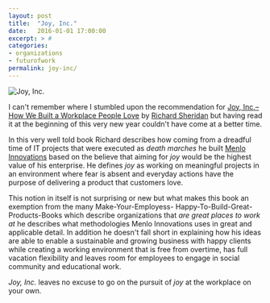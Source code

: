 ```yaml
---
layout: post
title:  "Joy, Inc."
date:   2016-01-01 17:00:00
excerpt: > #
categories:
- organizations
- futurofwork
permalink: joy-inc/
---
```


![Joy, Inc.](https://farm6.staticflickr.com/5754/23810492540_866c66dfd4_k_d.jpg)

I can't remember where I stumbled upon the recommendation for [Joy, Inc.–How We Built a Workplace People Love](http://amzn.to/1PAZgMU) 
by [Richard Sheridan](https://twitter.com/menloprez) but having read it at the beginning of this very new year couldn't
have come at a better time.

In this very well told book Richard describes how coming from a dreadful time of IT projects that were executed as
*death marches* he built [Menlo Innovations](https://www.menloinnovations.com/) based on the believe that aiming for 
*joy* would be the highest value of his enterprise. He defines *joy* as working on meaningful projects in an environment
where fear is absent and everyday actions have the purpose of delivering a product that customers love. 

This notion in itself is not surprising or new but what makes this book an exemption from the many Make-Your-Employess-
Happy-To-Build-Great-Products-Books which describe organizations that *are great places to work at* he describes what
 methodologies Menlo Innovations uses in great and applicable detail. In addition he doesn't fall short in explaining 
 how his ideas are able to enable a sustainable and growing business with happy clients while creating a working 
 environment that is free from overtime, has full vacation flexibility and leaves room for employees to engage in social 
 community and educational work.
 
*Joy, Inc.* leaves no excuse to go on the pursuit of *joy* at the workplace on your own.
